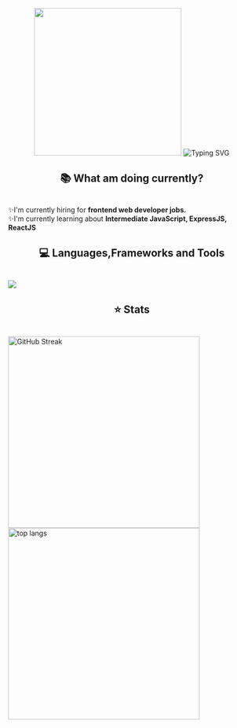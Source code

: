 <div align="center">
<img width=300 height=300 src="https://media4.giphy.com/media/v1.Y2lkPTc5MGI3NjExc2E3NTFndmc5Nmx4ZmFtNDVpZm10Y3Q2eHJueXJ4MjBnamV1ZzU0MCZlcD12MV9pbnRlcm5hbF9naWZfYnlfaWQmY3Q9Zw/3oKIPnAiaMCws8nOsE/giphy.gif">
<img src="https://readme-typing-svg.demolab.com?font=Poppins&weight=700&size=22&pause=1000&color=710DF7&center=true&vCenter=true&random=false&width=435&lines=Hi%2C+I+am+Sarit+Junior+web+developer" alt="Typing SVG" />
</div>

<h2 align="center">📚 What am doing currently?</h2>
<br/>
<div align="left">
  ✨I'm currently hiring for <b>frontend web developer jobs.</b> <br>
  ✨I'm currently learning about <b>Intermediate JavaScript, ExpressJS, ReactJS</b>
</div>

<h2 align="center">💻 Languages,Frameworks and Tools</h2>
<br>
<div align="left">
    <img src="https://skillicons.dev/icons?i=bootstrap,tailwindcss,html,css,javascript,php,nodejs,vite,mysql,vscode,git,github,windows"/>
</div>

<h2 align="center">⭐ Stats</h2>
<br>
<div align="left">
  <img width=390 src="https://streak-stats.demolab.com?user=saritrungj&theme=dark&ring=A50EEB&fire=EB07AA&currStreakLabel=EB07AA" alt="GitHub Streak" />
  <br>
  <img width=390 align="center" src="https://github-readme-stats.vercel.app/api/top-langs/?username=saritrungj&theme=radical" alt="top langs" />
</div>
